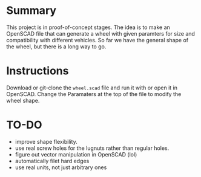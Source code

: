 # Summary

This project is in proof-of-concept stages.
The idea is to make an OpenSCAD file that can generate a wheel with given paramters for size and compatibility with different vehicles.
So far we have the general shape of the wheel, but there is a long way to go.

# Instructions

Download or git-clone the `wheel.scad` file and run it with or open it in OpenSCAD.
Change the Paramaters at the top of the file to modify the wheel shape.

# TO-DO
  * improve shape flexibility.
  * use real screw holes for the lugnuts rather than regular holes.
  * figure out vector manipulation in OpenSCAD (lol)
  * automatically filet hard edges
  * use real units, not just arbitrary ones
